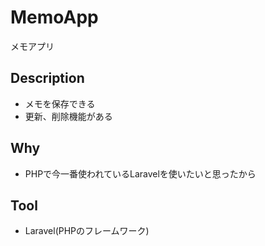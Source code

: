 # MemoApp
メモアプリ

## Description
- メモを保存できる
- 更新、削除機能がある

## Why
- PHPで今一番使われているLaravelを使いたいと思ったから

## Tool
- Laravel(PHPのフレームワーク)
